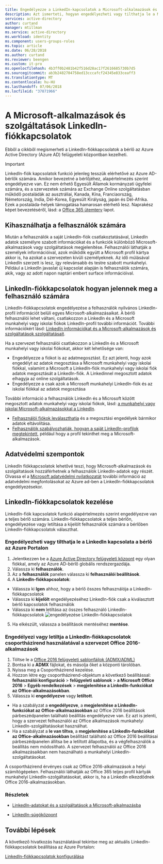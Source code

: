 ```yaml
---
title: Engedélyezze a LinkedIn-kapcsolatok a Microsoft-alkalmazások és szolgáltatások az Azure Active Directoryban |} A Microsoft Docs
description: Azt ismerteti, hogyan engedélyezheti vagy tilthatja le a Microsoft-alkalmazások az Azure Active Directoryban a LinkedIn-fiókkapcsolatok
services: active-directory
author: curtand
manager: mtillman
ms.service: active-directory
ms.workload: identity
ms.component: users-groups-roles
ms.topic: article
ms.date: 06/28/2018
ms.author: curtand
ms.reviewer: beengen
ms.custom: it-pro
ms.openlocfilehash: 4b3ff0b2481b42f516d28ac17f2616685730b7d5
ms.sourcegitcommit: ab3b2482704758ed13cccafcf24345e833ceaff3
ms.translationtype: MT
ms.contentlocale: hu-HU
ms.lasthandoff: 07/06/2018
ms.locfileid: "37871966"
---
```

# <a name="linkedin-account-connections-for-microsoft-apps-and-services"></a>A Microsoft-alkalmazások és szolgáltatások LinkedIn-fiókkapcsolatok
Ebből a cikkből megismerheti a LinkedIn-fiókkapcsolatok a bérlő az Azure Active Directory (Azure AD) felügyeleti központban kezelheti. 

> [!IMPORTANT]
> LinkedIn-fiók kapcsolatok funkció jelenleg tesszük elérhetővé az Azure AD-bérlők számára. Amikor bevezetné a bérlőjéhez, alapértelmezés szerint engedélyezve van. Ez nem érhető Egyesült Államok kormányzati ügyfelei számára, és a szervezetek számára az Exchange Online szolgáltatásban működő postaládák az ausztráliai, Kanada, Kína, Franciaország, Németország, India, Dél-Korea, Egyesült Királyság, japán és Dél-Afrika. Ezek a postaláda-helyek támogatása hamarosan elérhető lesz.  Naprakész képet bevezetéséről, lásd: a [Office 365 ütemterv](https://products.office.com/business/office-365-roadmap?filters=%26freeformsearch=linkedin#abc) lapot.

## <a name="benefit-to-users"></a>Kihasználhatja a felhasználók számára
Miután a felhasználók a saját LinkedIn-fiók csatlakoztatásával, LinkedIn adatok személyre szabott információkat és a funkciók különböző Microsoft-alkalmazások vagy szolgáltatások megjelenítése. Felhasználói láthatják a személyek információival, azok működik együtt a Microsoft profil kártya akkor is, ha azokat a szervezeten kívüli személyeknek. Az idő múlásával LinkedIn szerzett is lesz, így relevánsabb és testre szabott munkahelyi. Például a LinkedIn javaslat új kapcsolat alapján is felhasználók számára, akik, vagy az adott napon naptári embert surface információival.

## <a name="how-linkedin-account-connections-appear-to-the-user"></a>LinkedIn-fiókkapcsolatok hogyan jelennek meg a felhasználó számára
LinkedIn-fiókkapcsolatok engedélyezése a felhasználók nyilvános LinkedIn-profil információt belüli egyes Microsoft-alkalmazásaikat. A bérlő felhasználói lehet váltani, csatlakozzon a LinkedIn és a Microsoft munkahelyi vagy iskolai fiókok LinkedIn-profil további információt. További információkért lásd: [LinkedIn információkat és a Microsoft-alkalmazások és szolgáltatások szolgáltatásait](https://go.microsoft.com/fwlink/?linkid=850740).

Ha a szervezet felhasználói csatlakozzon a LinkedIn és a Microsoft munkahelyi vagy iskolai fiókokat, akkor két lehetősége van: 
* Engedélyezze a fiókot is az adatmegosztást. Ez azt jelenti, hogy azok engedélyt az adatok megosztása a Microsoft munkahelyi vagy iskolai fiókkal, valamint a Microsoft a LinkedIn-fiók munkahelyi vagy iskolai fiók adatok megosztását a LinkedIn-fiók. A Linkedinnel megosztott adatok elhagyja az online szolgáltatások. 
* Engedélyezze a csak azok a Microsoft munkahelyi LinkedIn-fiók és az iskolai fiókkal az adatok megosztása

További információ a felhasználók LinkedIn és a Microsoft között megosztott adatok munkahelyi vagy iskolai fiókok, lásd: [a munkahelyi vagy iskolai Microsoft-alkalmazásokkal a LinkedIn](https://www.linkedin.com/help/linkedin/answer/84077). 
* [Felhasználói fiókok leválaszthatja](https://www.linkedin.com/help/linkedin/answer/85097) és a megosztási engedélyek bármikor adatok eltávolítása. 
* [Felhasználók szabályozhatják, hogyan a saját LinkedIn-profilok megtekintett](https://www.linkedin.com/help/linkedin/answer/83), például hogy a profil tekinthet meg a Microsoft-alkalmazások.

## <a name="privacy-considerations"></a>Adatvédelmi szempontok
LinkedIn fiókkapcsolatok lehetővé teszi, hogy Microsoft-alkalmazások és szolgáltatások hozzáférhetnek a felhasználók LinkedIn-adatok egy részét. Olvassa el a [Microsoft adatvédelmi nyilatkozatát](https://privacy.microsoft.com/privacystatement/) további információ az adatvédelmi megfontolásokat az Azure ad-ben a LinkedIn-fiókkapcsolatok engedélyezésekor. 

## <a name="manage-linkedin-account-connections"></a>LinkedIn-fiókkapcsolatok kezelése
LinkedIn-fiók kapcsolatok funkció alapértelmezés szerint engedélyezve van a teljes bérlő számára. LinkedIn-fiókkapcsolatok a teljes bérlőn, engedélyezése vagy letiltása a kijelölt felhasználók számára a bérlőben LinkedIn-fiókkapcsolatok választhat. 

### <a name="enable-or-disable-linkedin-account-connection-for-your-tenant-in-the-azure-portal"></a>Engedélyezheti vagy tilthatja le a LinkedIn kapcsolata a bérlő az Azure Portalon

1. Jelentkezzen be a [Azure Active Directory felügyeleti központ](https://aad.portal.azure.com/) egy olyan fiókkal, amely az Azure AD-bérlő globális rendszergazdája.
2. Válassza ki **felhasználók**.
3. Az a **felhasználók** panelen válassza ki **felhasználói beállítások**.
4. A **LinkedIn-fiókkapcsolatok**:
  * Válassza ki **Igen** ahhoz, hogy a bérlő összes felhasználója a LinkedIn-fiókkapcsolatok
  * Válassza ki **kijelölt** engedélyezéséhez LinkedIn-fiók csak a kiválasztott bérlő kapcsolatok felhasználók
  * Válassza ki **nem** letiltása az összes felhasználó LinkedIn-fiókkapcsolatok ![engedélyezése LinkedIn-fiókkapcsolatok](./media/linkedin-integration/linkedin-integration.png)
5. Ha elkészült, válassza a beállítások mentéséhez **mentése**.

### <a name="enable-or-disable-linkedin-account-connections-for-your-organizations-office-2016-apps-using-group-policy"></a>Engedélyezi vagy letiltja a LinkedIn-fiókkapcsolatok csoportházirend használatával a szervezet Office 2016-alkalmazások

1. Töltse le a [Office 2016 felügyeleti sablonfájlok (ADMX/ADML)](https://www.microsoft.com/download/details.aspx?id=49030)
2. Bontsa ki a **ADMX** fájlokat, és másolja őket a központi tárolóban.
3. Nyissa meg a Csoportházirend kezelése.
4. Hozzon létre egy csoportházirend-objektum a következő beállítással: **felhasználói konfiguráció** > **felügyeleti sablonok** > **a Microsoft Office 2016**  >  **Egyéb rendelkezések** > **megjelenítése a LinkedIn-funkciókat az Office-alkalmazásokban**.
5. Válassza ki **engedélyezve** vagy **letiltott**.
  * Ha a szabályzat a **engedélyezve**, a **megjelenítése a LinkedIn-funkciókat az Office-alkalmazásokban** az Office 2016 beállítások párbeszédpanelen található beállítás engedélyezve van. Ez azt is jelenti, hogy a szervezet felhasználói az Office alkalmazások munkahelyi LinkedIn-szolgáltatásokat használhat.
  * Ha a szabályzat a **le van tiltva**, a **megjelenítése a LinkedIn-funkciókat az Office-alkalmazásokban** beállítást található az Office 2016 beállításai párbeszédpanelen állítsa be a letiltott állapotba, és a végfelhasználók a beállítás nem módosítható. A szervezet felhasználói az Office 2016 alkalmazásaikban nem használható a munkahelyi LinkedIn-szolgáltatásokat.

A csoportházirend érvényes csak az Office 2016-alkalmazások a helyi számítógépeken. Felhasználói láthatják az Office 365 teljes profil kártyák munkahelyi LinkedIn-szolgáltatásokat, akkor is, ha a LinkedIn elkezdődnek Office 2016-alkalmazásokban. 

### <a name="learn-more"></a>Részletek 
* [LinkedIn-adatokat és a szolgáltatások a Microsoft-alkalmazásba](https://go.microsoft.com/fwlink/?linkid=850740)

* [LinkedIn-súgóközpont](https://www.linkedin.com/help/linkedin)

## <a name="next-steps"></a>További lépések
A következő hivatkozás használatával tekintse meg az aktuális LinkedIn-fiókkapcsolatok beállítása az Azure Portalon:

[LinkedIn-fiókkapcsolatok konfigurálása](https://aad.portal.azure.com/#blade/Microsoft_AAD_IAM/UserManagementMenuBlade/UserSettings) 